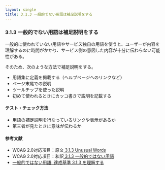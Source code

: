 ```yaml
---
layout: single
title: 3.1.3 一般的でない用語は補足説明をする
---
```


### 3.1.3 一般的でない用語は補足説明をする

一般的に使われていない用語やサービス独自の用語を使うと、ユーザーが内容を理解するのに時間がかかり、サービス側の意図した内容が十分に伝わらない可能性がある。

そのため、次のような方法で補足説明をする。

- 用語集に定義を掲載する（ヘルプページへのリンクなど）
- ページ末尾での説明
- ツールチップを使った説明
- 初めて使われるときにカッコ書きで説明を記載する

#### テスト・チェック方法

- 用語の補足説明を行なっているリンクや表示があるか
- 第三者が見たときに意味が伝わるか

#### 参考文献

- WCAG 2.0対応項目：原文[ 3.1.3 Unusual Words](https://www.w3.org/TR/2008/REC-WCAG20-20081211/#meaning)
- WCAG 2.0対応項目：和訳[ 3.1.3 一般的ではない用語](https://waic.jp/docs/WCAG20/Overview.html#meaning)
- [一般的ではない用語: 達成基準 3.1.3 を理解する](https://waic.jp/docs/UNDERSTANDING-WCAG20/meaning-idioms.html)
